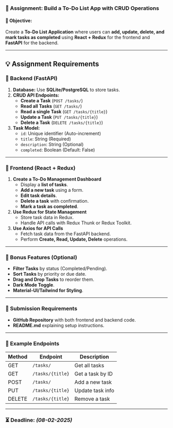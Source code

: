 ### **📌 Assignment: Build a To-Do List App with CRUD Operations**  

#### **🎯 Objective:**  
Create a **To-Do List Application** where users can **add, update, delete, and mark tasks as completed** using **React + Redux** for the frontend and **FastAPI** for the backend.  

---

## **💡 Assignment Requirements**  

### **🔹 Backend (FastAPI)**
1. **Database:** Use **SQLite/PostgreSQL** to store tasks.
2. **CRUD API Endpoints:**
   - **Create a Task** (`POST /tasks/`)
   - **Read all Tasks** (`GET /tasks/`)
   - **Read a single Task** (`GET /tasks/{title}`)
   - **Update a Task** (`PUT /tasks/{title}`)
   - **Delete a Task** (`DELETE /tasks/{title}`)
3. **Task Model:**
   - `id`: Unique identifier (Auto-increment)
   - `title`: String (Required)
   - `description`: String (Optional)
   - `completed`: Boolean (Default: False)

---

### **🔹 Frontend (React + Redux)**
1. **Create a To-Do Management Dashboard**
   - Display a **list of tasks**.
   - **Add a new task** using a form.
   - **Edit task details**.
   - **Delete a task** with confirmation.
   - **Mark a task as completed**.
2. **Use Redux for State Management**
   - Store task data in Redux.
   - Handle API calls with Redux Thunk or Redux Toolkit.
3. **Use Axios for API Calls**
   - Fetch task data from the FastAPI backend.
   - Perform **Create, Read, Update, Delete** operations.

---

### **🚀 Bonus Features (Optional)**
- **Filter Tasks** by status (Completed/Pending).
- **Sort Tasks** by priority or due date.
- **Drag and Drop Tasks** to reorder them.
- **Dark Mode Toggle**.
- **Material-UI/Tailwind for Styling**.

---

### **📌 Submission Requirements**
- **GitHub Repository** with both frontend and backend code.
- **README.md** explaining setup instructions.

---

### **🔗 Example Endpoints**
| Method | Endpoint       | Description            |
|--------|---------------|------------------------|
| GET    | `/tasks/`      | Get all tasks         |
| GET    | `/tasks/{title}`  | Get a task by ID      |
| POST   | `/tasks/`      | Add a new task        |
| PUT    | `/tasks/{title}`  | Update task info      |
| DELETE | `/tasks/{title}`  | Remove a task         |

---

### **⏳ Deadline**: _(08-02-2025)_  
